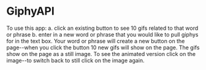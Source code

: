 # GiphyAPI

To use this app:
a. click an existing button to see 10 gifs related to that word or phrase
b. enter in a new word or phrase that you would like to pull giphys for in the text box. Your word or phrase will create a new button on the page--when you click the button 10 new gifs will show on the page.
The gifs show on the page as a still image. To see the animated version click on the image--to switch back to still click on the image again.